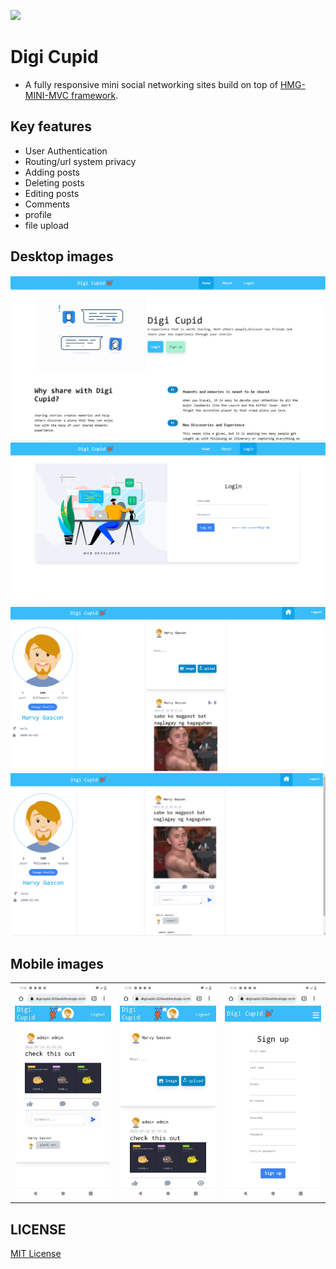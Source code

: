 <kbd> <img  src='https://img.shields.io/badge/Current%20Release%20Version-v2.0.0-brightgreen'/></kbd>
# Digi Cupid
- A fully responsive mini social networking sites build on top of [HMG-MINI-MVC framework](https://github.com/RenrevZ/Hmg-Mini-MVC).


## Key features
- User Authentication
- Routing/url system privacy
- Adding posts
- Deleting posts
- Editing posts
- Comments
- profile
- file upload

## Desktop images
<img src="screenshots/Index_desktop.png" alt="Pharmacy management system github">
<img src="screenshots/login_desktop.png" alt="Pharmacy management system github">
<img src="screenshots/post_desktop.png" alt="Pharmacy management system github">
<img src="screenshots/comment_desktop.png" alt="Pharmacy management system github">

## Mobile images
| | | |
|:-------------------------:|:-------------------------:|:-------------------------:|
|<img width="1604" alt="screen shot 2017-08-07 at 12 18 15 pm" src="screenshots/294131012_1190759685051976_7018290385293400241_n.jpg"> |  <img width="1604" alt="screen shot 2017-08-07 at 12 18 15 pm" src="screenshots/294227401_782783446212370_967940080963782971_n.jpg"> |<img width="1604" alt="screen shot 2017-08-07 at 12 18 15 pm" src="screenshots/294726769_780532506404345_2195417870479845048_n.jpg"> | <img width="1604" alt="screen shot 2017-08-07 at 12 18 15 pm" src="screenshots/295072979_1273697753401133_5109845273254725169_n.jpg"> | <img width="1604" alt="screen shot 2017-08-07 at 12 18 15 pm" src="screenshots/295072979_1273697753401133_5109845273254725169_n.jpg">

## LICENSE
[MIT License](LICENSE)
